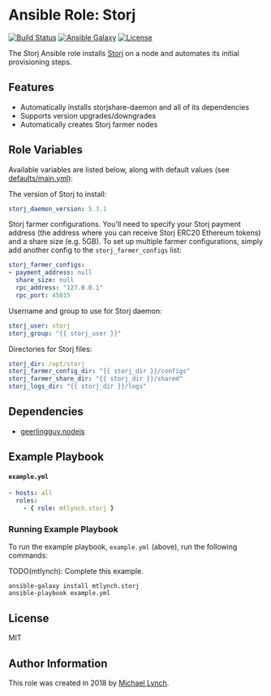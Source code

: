 # Ansible Role: Storj

[![Build Status](https://travis-ci.org/mtlynch/ansible-role-storj.svg?branch=master)](https://travis-ci.org/mtlynch/ansible-role-storj)
[![Ansible Galaxy](https://img.shields.io/badge/ansible--galaxy-storj-blue.svg?style=flat-square)](https://galaxy.ansible.com/mtlynch/storj)
[![License](http://img.shields.io/:license-mit-blue.svg?style=flat-square)](LICENSE)

The Storj Ansible role installs [Storj](https://storj.io/) on a node and automates its initial provisioning steps.

## Features

* Automatically installs storjshare-daemon and all of its dependencies
* Supports version upgrades/downgrades
* Automatically creates Storj farmer nodes

## Role Variables

Available variables are listed below, along with default values (see [defaults/main.yml](defaults/main.yml)):

The version of Storj to install:

```yaml
storj_daemon_version: 5.3.1
```

Storj farmer configurations. You'll need to specify your Storj payment address (the address where you can receive Storj ERC20 Ethereum tokens) and a share size (e.g. 5GB). To set up multiple farmer configurations, simply add another config to the `storj_farmer_configs` list:

```yaml
storj_farmer_configs:
- payment_address: null
  share_size: null
  rpc_address: "127.0.0.1"
  rpc_port: 45015
```

Username and group to use for Storj daemon:

```yaml
storj_user: storj
storj_group: "{{ storj_user }}"
```

Directories for Storj files:

```yaml
storj_dir: /opt/storj
storj_farmer_config_dir: "{{ storj_dir }}/configs"
storj_farmer_share_dir: "{{ storj_dir }}/shared"
storj_logs_dir: "{{ storj_dir }}/logs"
```

## Dependencies

* [geerlingguy.nodejs](https://galaxy.ansible.com/geerlingguy/nodejs/)

## Example Playbook

#### `example.yml`

```yaml
- hosts: all
  roles:
    - { role: mtlynch.storj }
```

### Running Example Playbook

To run the example playbook, `example.yml` (above), run the following commands:

TODO(mtlynch): Complete this example.

```shell
ansible-galaxy install mtlynch.storj
ansible-playbook example.yml
```

## License

MIT

## Author Information

This role was created in 2018 by [Michael Lynch](https://mtlynch.io).
